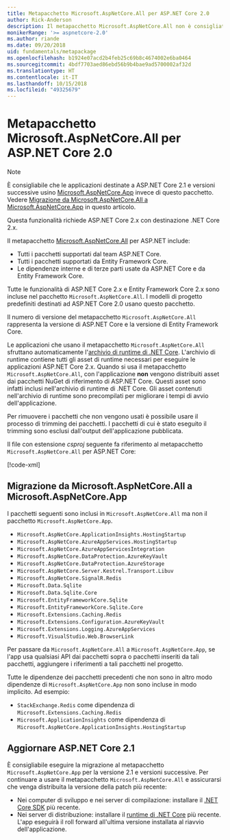 ```yaml
---
title: Metapacchetto Microsoft.AspNetCore.All per ASP.NET Core 2.0
author: Rick-Anderson
description: Il metapacchetto Microsoft.AspNetCore.All non è consigliato per ASP.NET Core 2.1 e versioni successive.
monikerRange: '>= aspnetcore-2.0'
ms.author: riande
ms.date: 09/20/2018
uid: fundamentals/metapackage
ms.openlocfilehash: b1924e07acd2b4feb25c69b8c4674002e6ba0464
ms.sourcegitcommit: 4bdf7703aed86ebd56b9b4bae9ad5700002af32d
ms.translationtype: HT
ms.contentlocale: it-IT
ms.lasthandoff: 10/15/2018
ms.locfileid: "49325679"
---
```

# <a name="microsoftaspnetcoreall-metapackage-for-aspnet-core-20"></a>Metapacchetto Microsoft.AspNetCore.All per ASP.NET Core 2.0

> [!NOTE]
> È consigliabile che le applicazioni destinate a ASP.NET Core 2.1 e versioni successive usino [Microsoft.AspNetCore.App](xref:fundamentals/metapackage-app) invece di questo pacchetto. Vedere [Migrazione da Microsoft.AspNetCore.All a Microsoft.AspNetCore.App](#migrate) in questo articolo.

Questa funzionalità richiede ASP.NET Core 2.x con destinazione .NET Core 2.x.

Il metapacchetto [Microsoft.AspNetCore.All](https://www.nuget.org/packages/Microsoft.AspNetCore.All) per ASP.NET include:

* Tutti i pacchetti supportati dal team ASP.NET Core.
* Tutti i pacchetti supportati da Entity Framework Core.
* Le dipendenze interne e di terze parti usate da ASP.NET Core e da Entity Framework Core.

Tutte le funzionalità di ASP.NET Core 2.x e Entity Framework Core 2.x sono incluse nel pacchetto `Microsoft.AspNetCore.All`. I modelli di progetto predefiniti destinati ad ASP.NET Core 2.0 usano questo pacchetto.

Il numero di versione del metapacchetto `Microsoft.AspNetCore.All` rappresenta la versione di ASP.NET Core e la versione di Entity Framework Core.

Le applicazioni che usano il metapacchetto `Microsoft.AspNetCore.All` sfruttano automaticamente l'[archivio di runtime di .NET Core](https://docs.microsoft.com/dotnet/core/deploying/runtime-store). L'archivio di runtime contiene tutti gli asset di runtime necessari per eseguire le applicazioni ASP.NET Core 2.x. Quando si usa il metapacchetto `Microsoft.AspNetCore.All`, con l'applicazione **non** vengono distribuiti asset dai pacchetti NuGet di riferimento di ASP.NET Core. Questi asset sono infatti inclusi nell'archivio di runtime di .NET Core. Gli asset contenuti nell'archivio di runtime sono precompilati per migliorare i tempi di avvio dell'applicazione.

Per rimuovere i pacchetti che non vengono usati è possibile usare il processo di trimming dei pacchetti. I pacchetti di cui è stato eseguito il trimming sono esclusi dall'output dell'applicazione pubblicata.

Il file con estensione *csproj* seguente fa riferimento al metapacchetto `Microsoft.AspNetCore.All` per ASP.NET Core:

[!code-xml[](metapackage/samples/Metapackage.All.Example.csproj?highlight=6)]

<a name="migrate"></a>
## <a name="migrating-from-microsoftaspnetcoreall-to-microsoftaspnetcoreapp"></a>Migrazione da Microsoft.AspNetCore.All a Microsoft.AspNetCore.App

I pacchetti seguenti sono inclusi in `Microsoft.AspNetCore.All` ma non il pacchetto `Microsoft.AspNetCore.App`. 

* `Microsoft.AspNetCore.ApplicationInsights.HostingStartup`
* `Microsoft.AspNetCore.AzureAppServices.HostingStartup`
* `Microsoft.AspNetCore.AzureAppServicesIntegration`
* `Microsoft.AspNetCore.DataProtection.AzureKeyVault`
* `Microsoft.AspNetCore.DataProtection.AzureStorage`
* `Microsoft.AspNetCore.Server.Kestrel.Transport.Libuv`
* `Microsoft.AspNetCore.SignalR.Redis`
* `Microsoft.Data.Sqlite`
* `Microsoft.Data.Sqlite.Core`
* `Microsoft.EntityFrameworkCore.Sqlite`
* `Microsoft.EntityFrameworkCore.Sqlite.Core`
* `Microsoft.Extensions.Caching.Redis`
* `Microsoft.Extensions.Configuration.AzureKeyVault`
* `Microsoft.Extensions.Logging.AzureAppServices`
* `Microsoft.VisualStudio.Web.BrowserLink`

Per passare da `Microsoft.AspNetCore.All` a `Microsoft.AspNetCore.App`, se l'app usa qualsiasi API dai pacchetti sopra o pacchetti inseriti da tali pacchetti, aggiungere i riferimenti a tali pacchetti nel progetto.

Tutte le dipendenze dei pacchetti precedenti che non sono in altro modo dipendenze di `Microsoft.AspNetCore.App` non sono incluse in modo implicito. Ad esempio:

* `StackExchange.Redis` come dipendenza di `Microsoft.Extensions.Caching.Redis`
* `Microsoft.ApplicationInsights` come dipendenza di `Microsoft.AspNetCore.ApplicationInsights.HostingStartup`

## <a name="update-aspnet-core-21"></a>Aggiornare ASP.NET Core 2.1

È consigliabile eseguire la migrazione al metapacchetto `Microsoft.AspNetCore.App` per la versione 2.1 e versioni successive. Per continuare a usare il metapacchetto `Microsoft.AspNetCore.All` e assicurarsi che venga distribuita la versione della patch più recente:

* Nei computer di sviluppo e nei server di compilazione: installare il [.NET Core SDK](https://www.microsoft.com/net/download) più recente.
* Nei server di distribuzione: installare il [runtime di .NET Core](https://www.microsoft.com/net/download) più recente.
 L'app eseguirà il roll forward all'ultima versione installata al riavvio dell'applicazione.
